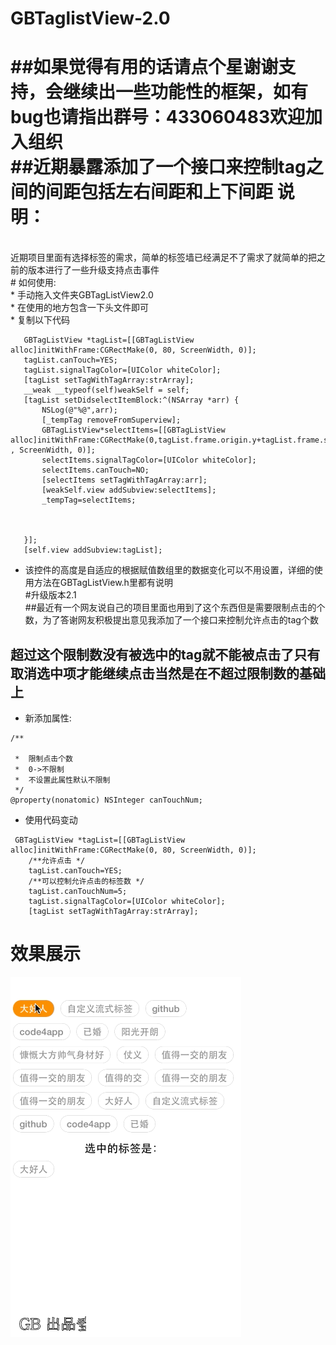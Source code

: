 # GBTaglistView-2.0<br>
##如果觉得有用的话请点个星谢谢支持，会继续出一些功能性的框架，如有bug也请指出群号：433060483欢迎加入组织<br>
##近期暴露添加了一个接口来控制tag之间的间距包括左右间距和上下间距
说明：<br>
====
<br>
近期项目里面有选择标签的需求，简单的标签墙已经满足不了需求了就简单的把之前的版本进行了一些升级支持点击事件<br>
# 如何使用:<br>
* 手动拖入文件夹GBTagListView2.0<br>
* 在使用的地方包含一下头文件即可<br>
* 复制以下代码<br>
 
 ```
    GBTagListView *tagList=[[GBTagListView alloc]initWithFrame:CGRectMake(0, 80, ScreenWidth, 0)];
    tagList.canTouch=YES;
    tagList.signalTagColor=[UIColor whiteColor];
    [tagList setTagWithTagArray:strArray];
    __weak __typeof(self)weakSelf = self;
    [tagList setDidselectItemBlock:^(NSArray *arr) {
        NSLog(@"%@",arr);
        [_tempTag removeFromSuperview];
        GBTagListView*selectItems=[[GBTagListView alloc]initWithFrame:CGRectMake(0,tagList.frame.origin.y+tagList.frame.size.height+40 , ScreenWidth, 0)];
        selectItems.signalTagColor=[UIColor whiteColor];
        selectItems.canTouch=NO;
        [selectItems setTagWithTagArray:arr];
        [weakSelf.view addSubview:selectItems];
        _tempTag=selectItems;
        
        
        
    }];
    [self.view addSubview:tagList];
 ``` 
 
* 该控件的高度是自适应的根据赋值数组里的数据变化可以不用设置，详细的使用方法在GBTagListView.h里都有说明<br>
#升级版本2.1<br>
##最近有一个网友说自己的项目里面也用到了这个东西但是需要限制点击的个数，为了答谢网友积极提出意见我添加了一个接口来控制允许点击的tag个数<br>
## 超过这个限制数没有被选中的tag就不能被点击了只有取消选中项才能继续点击当然是在不超过限制数的基础上<br>
* 新添加属性:<br>
```
/**

 *  限制点击个数
 *  0->不限制
 *  不设置此属性默认不限制
 */
@property(nonatomic) NSInteger canTouchNum;
```
* 使用代码变动<br>
```
 GBTagListView *tagList=[[GBTagListView alloc]initWithFrame:CGRectMake(0, 80, ScreenWidth, 0)];
    /**允许点击 */
    tagList.canTouch=YES;
    /**可以控制允许点击的标签数 */
    tagList.canTouchNum=5;
    tagList.signalTagColor=[UIColor whiteColor];
    [tagList setTagWithTagArray:strArray];

```
# 效果展示<br>
![image](https://github.com/mokey1422/gifResource/blob/master/2015-08-25%2023_29_41.gif)  <br>

 

